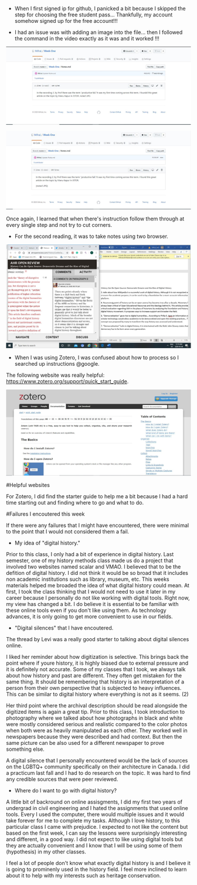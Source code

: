 - When I first signed ip for github, I panicked a bit because I skipped the step for choosing the free student pass... Thankfully, my account somehow signed up for the free account!!! 

- I had an issue was with adding an image into the file... then I followed the command in the video exactly as it was and it worked !!!

![image i just uploaded](mistake1.JPG)

![image i just uploaded](mistake2.JPG)

Once again, I learned that when there's instruction follow them through at every single step and not try to cut corners. 

- For the second reading, it was to take notes using two browser.

![image i just uploaded](digit1.JPG)

- When I was using Zotero, I was confused about how to process so I searched up instructions @google.

The following website was really helpful: https://www.zotero.org/support/quick_start_guide. 

![image i just uploaded](zotero1.JPG)

#Helpful websites 

For Zotero, I did find the starter guide to help me a bit because I had a hard time starting out and finding where to go and what to do. 

#Failures I encoutered this week

If there were any failures that I might have encountered, there were minimal to the point that I would not considered them a fail.

- My idea of "digital history."

Prior to this class, I only had a bit of experience in digital history. Last semester, one of my history methods class made us do a project that involved two websites named scalar and VMAO. I believed that to be the defition of digital history. I did not think it would be so broad that it includes non academic institutions such as library, museum, etc. This weeks materials helped me broaded the idea of what digital history could mean. At first, I took the class thinking that I would not need to use it later in my career because I personally do not like working with digital tools. Right now, my view has changed a bit. I do believe it is essential to be familiar with these online tools even if you don't like using them. As technology advances, it is only going to get more convenient to use in our fields. 

- "Digital silences" that I have encoutered.

The thread by Levi was a really good starter to talking about digital silences online. 

I liked her reminder about how digitization is selective. This brings back the point where if youre history, it is highly biased due to external pressure and it is definitely not accurate. Some of my classes that I took, we always talk about how history and past are different. They often get mistaken for the same thing. It should be remembering that history is an interpretation of a person from their own perspective that is subjected to heavy influences. This can be similar to digital history where everything is not as it seems. (2) 

Her third point where the archival description should be read alongside the digitized items is again a great tip. Prior to this class, I took introduction to photography where we talked about how photographs in black and white were mostly considered serious and realistic compared to the color photos when both were as heavily manipulated as each other. They worked well in newspapers because they were described and had context. But then the same picture can be also used for a different newspaper to prove something else. 

A digital silence that I personally encountered would be the lack of sources on the LGBTQ+ community specifically on their architecture in Canada. I did a practicum last fall and I had to do research on the topic. It was hard to find any credible sources that were peer reviewed. 

- Where do I want to go with digital history?

A little bit of backround on online assisgments, I did my first two years of undergrad in civil engineering and I hated the assignments that used online tools. Every I used the computer, there would multiple issues and it would take forever for me to complete my tasks. Although I love history, to this particular class I came with prejudice. I expected to not like the content but based on the first week, I can say the lessons were surprisingly interesting and different, in a good way. I did not expect to like using digital tools but they are actually convenient and I know that I will be using some of them (hypothesis) in my other classes. 

I feel a lot of people don't know what exactly digital history is and I believe it is going to prominenly used in the history field. I feel more inclined to learn about it to help with my interests such as heritage conservation. 





